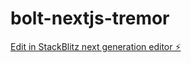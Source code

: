 # bolt-nextjs-tremor

[Edit in StackBlitz next generation editor ⚡️](https://stackblitz.com/~/github.com/nathanclevenger/bolt-nextjs-tremor)